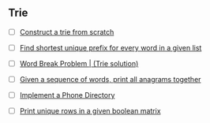 ## Trie

- [ ]  [Construct a trie from scratch](https://www.geeksforgeeks.org/trie-insert-and-search/)
- [ ]  [Find shortest unique prefix for every word in a given list](https://www.geeksforgeeks.org/find-all-shortest-unique-prefixes-to-represent-each-word-in-a-given-list/)
- [ ]  [Word Break Problem | (Trie solution)](https://www.geeksforgeeks.org/word-break-problem-trie-solution/)
- [ ]  [Given a sequence of words, print all anagrams together](https://practice.geeksforgeeks.org/problems/k-anagrams-1/0)
- [ ]  [Implement a Phone Directory](https://practice.geeksforgeeks.org/problems/phone-directory/0)
- [ ]  [Print unique rows in a given boolean matrix](https://practice.geeksforgeeks.org/problems/unique-rows-in-boolean-matrix/1)                                                                                                                                                                                         
         